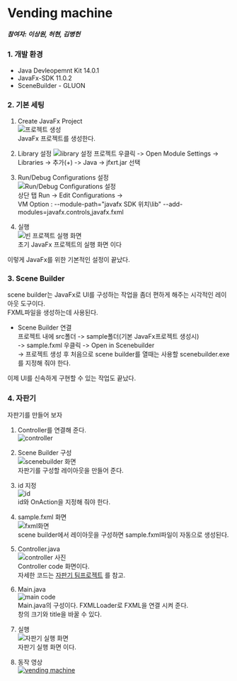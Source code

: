 # Vending machine
##### 참여자: 이상원, 허현, 김병헌

### 1. 개발 환경
- Java Devleopemnt Kit 14.0.1   
- JavaFx-SDK 11.0.2   
- SceneBuilder - GLUON

### 2. 기본 세팅
1. Create JavaFx Project     
![프로젝트 생성](https://github.com/Marshmellowon/imagefile/blob/master/javafx%20project%20making.JPG?raw=true)   
JavaFx 프로젝트를 생성한다.   

2. Library 설정
![library 설정](https://github.com/Marshmellowon/imagefile/blob/master/library%20%EC%82%AC%EC%A7%84.JPG?raw=true)
프로젝트 우클릭 -> Open Module Settings ->    
Libraries -> 추가(+) -> Java -> jfxrt.jar 선택    

3. Run/Debug Configurations 설정   
![Run/Debug Configurations 설정](https://github.com/Marshmellowon/imagefile/blob/master/vm%20option.JPG?raw=true)   
상단 탭 Run -> Edit Configurations ->    
VM Option : --module-path="javafx SDK 위치\lib" --add-modules=javafx.controls,javafx.fxml   

4. 실행   
![빈 프로젝트 실행 화면](https://github.com/Marshmellowon/imagefile/blob/master/javafx%20%EC%8B%A4%ED%96%89%ED%99%94%EB%A9%B4.JPG?raw=true)   
초기 JavaFx 프로젝트의 실행 화면 이다   

이렇게 JavaFx를 위한 기본적인 설정이 끝났다.   
### 3. Scene Builder
scene builder는 JavaFx로 UI를 구성하는 작업을 좀더 편하게 해주는 시각적인 레이아웃 도구이다.   
FXML파일을 생성하는데 사용된다.

- Scene Builder 연결   
프로젝트 내에 src폴더 -> sample폴더(기본 JavaFx프로젝트 생성시)   
-> sample.fxml 우클릭 -> Open in Scenebuilder    
-> 프로젝트 생성 후 처음으로 scene builder를 열때는 사용할 scenebuilder.exe를 지정해 줘야 한다.

이제 UI를 신속하게 구현할 수 있는 작업도 끝났다.

### 4. 자판기 
자판기를 만들어 보자
1. Controller를 연결해 준다.   
   ![controller](https://github.com/Marshmellowon/imagefile/blob/master/%EC%BB%A8%ED%8A%B8%EB%A1%A4%EB%9F%AC.JPG?raw=true)   

2. Scene Builder 구성   
![scenebuilder 화면](https://github.com/Marshmellowon/imagefile/blob/master/%EC%8B%A0%EB%B9%8C%EB%8D%94%20%ED%99%94%EB%A9%B4.JPG?raw=true)   
자판기를 구성할 레이아웃을 만들어 준다.   

4. id 지정   
![id](https://github.com/Marshmellowon/imagefile/blob/master/code%20%ED%99%94%EB%A9%B4.JPG?raw=true)   
id와 OnAction을 지정해 줘야 한다.   

4. sample.fxml 화면   
![fxml화면](https://github.com/Marshmellowon/imagefile/blob/master/fxml%20%ED%99%94%EB%A9%B4.JPG?raw=true)   
scene builder에서 레이아웃을 구성하면 sample.fxml파일이 자동으로 생성된다.

5. Controller.java   
![controller 사진](https://github.com/Marshmellowon/imagefile/blob/master/controller%20%EC%BD%94%EB%93%9C.JPG?raw=true)   
Controller code 화면이다.   
자세한 코드는 [자판기 팀프로젝트](https://github.com/Algorithmteam2020/teamproject_vendingmachine) 를 참고.   

6. Main.java    
![main code](https://github.com/Marshmellowon/imagefile/blob/master/main%ED%99%94%EB%A9%B4.JPG?raw=true)   
Main.java의 구성이다. FXMLLoader로 FXML을 연결 시켜 준다.   
창의 크기와 title을 바꿀 수 있다.   

7. 실행   
![자판기 실행 화면](https://github.com/Marshmellowon/imagefile/blob/master/%EC%9E%90%ED%8C%90%EA%B8%B0%20%EC%8B%A4%ED%96%89.JPG?raw=true)   
자판기 실행 화면 이다.   

8. 동작 영상   
[![vending machine](https://github.com/Marshmellowon/imagefile/blob/master/%EC%9E%90%ED%8C%90%EA%B8%B0%20%EC%8B%A4%ED%96%89.JPG?raw=true)](https://www.youtube.com/embed/q6rl-1PpXjU)